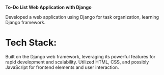 **To-Do List Web Application with Django**

Developed a web application using Django for task organization, learning Django framework.

# Tech Stack:

Built on the Django web framework, leveraging its powerful features for rapid development and scalability.
Utilized HTML, CSS, and possibly JavaScript for frontend elements and user interaction.
